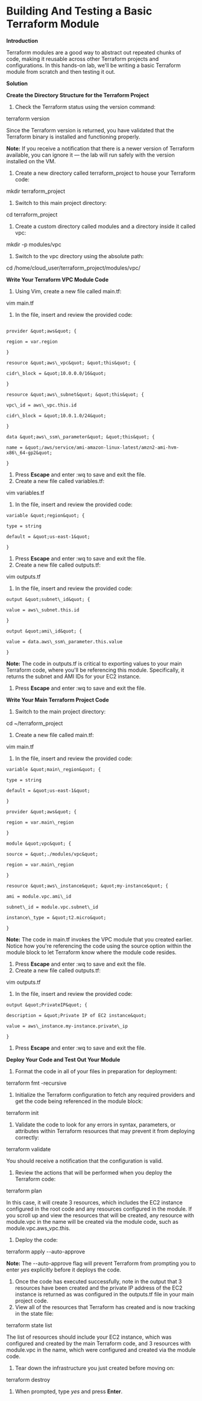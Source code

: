 # **Building And Testing a Basic Terraform Module**

**Introduction**

Terraform modules are a good way to abstract out repeated chunks of code, making it reusable across other Terraform projects and configurations. In this hands-on lab, we&#39;ll be writing a basic Terraform module from scratch and then testing it out.

**Solution**

**Create the Directory Structure for the Terraform Project**

1. Check the Terraform status using the version command:

terraform version

Since the Terraform version is returned, you have validated that the Terraform binary is installed and functioning properly.

**Note:**  If you receive a notification that there is a newer version of Terraform available, you can ignore it — the lab will run safely with the version installed on the VM.

1. Create a new directory called terraform\_project to house your Terraform code:

mkdir terraform\_project

1. Switch to this main project directory:

cd terraform\_project

1. Create a custom directory called modules and a directory inside it called vpc:

mkdir -p modules/vpc

1. Switch to the vpc directory using the absolute path:

cd /home/cloud\_user/terraform\_project/modules/vpc/

**Write Your Terraform VPC Module Code**

1. Using Vim, create a new file called main.tf:

vim main.tf

1. In the file, insert and review the provided code:

~~~

provider &quot;aws&quot; {

region = var.region

}

resource &quot;aws\_vpc&quot; &quot;this&quot; {

cidr\_block = &quot;10.0.0.0/16&quot;

}

resource &quot;aws\_subnet&quot; &quot;this&quot; {

vpc\_id = aws\_vpc.this.id

cidr\_block = &quot;10.0.1.0/24&quot;

}

data &quot;aws\_ssm\_parameter&quot; &quot;this&quot; {

name = &quot;/aws/service/ami-amazon-linux-latest/amzn2-ami-hvm-x86\_64-gp2&quot;

}
~~~
1. Press  **Escape**  and enter :wq to save and exit the file.
2. Create a new file called variables.tf:

vim variables.tf

1. In the file, insert and review the provided code:
~~~
variable &quot;region&quot; {

type = string

default = &quot;us-east-1&quot;

}
~~~
1. Press  **Escape**  and enter :wq to save and exit the file.
2. Create a new file called outputs.tf:

vim outputs.tf

1. In the file, insert and review the provided code:
~~~
output &quot;subnet\_id&quot; {

value = aws\_subnet.this.id

}

output &quot;ami\_id&quot; {

value = data.aws\_ssm\_parameter.this.value

}
~~~
**Note:**  The code in outputs.tf is critical to exporting values to your main Terraform code, where you&#39;ll be referencing this module. Specifically, it returns the subnet and AMI IDs for your EC2 instance.

1. Press  **Escape**  and enter :wq to save and exit the file.

**Write Your Main Terraform Project Code**

1. Switch to the main project directory:

cd ~/terraform\_project

1. Create a new file called main.tf:

vim main.tf

1. In the file, insert and review the provided code:
~~~
variable &quot;main\_region&quot; {

type = string

default = &quot;us-east-1&quot;

}

provider &quot;aws&quot; {

region = var.main\_region

}

module &quot;vpc&quot; {

source = &quot;./modules/vpc&quot;

region = var.main\_region

}

resource &quot;aws\_instance&quot; &quot;my-instance&quot; {

ami = module.vpc.ami\_id

subnet\_id = module.vpc.subnet\_id

instance\_type = &quot;t2.micro&quot;

}
~~~
**Note:**  The code in main.tf invokes the VPC module that you created earlier. Notice how you&#39;re referencing the code using the source option within the module block to let Terraform know where the module code resides.

1. Press  **Escape**  and enter :wq to save and exit the file.
2. Create a new file called outputs.tf:

vim outputs.tf

1. In the file, insert and review the provided code:
~~~
output &quot;PrivateIP&quot; {

description = &quot;Private IP of EC2 instance&quot;

value = aws\_instance.my-instance.private\_ip

}
~~~
1. Press  **Escape**  and enter :wq to save and exit the file.

**Deploy Your Code and Test Out Your Module**

1. Format the code in all of your files in preparation for deployment:

terraform fmt -recursive

1. Initialize the Terraform configuration to fetch any required providers and get the code being referenced in the module block:

terraform init

1. Validate the code to look for any errors in syntax, parameters, or attributes within Terraform resources that may prevent it from deploying correctly:

terraform validate

You should receive a notification that the configuration is valid.

1. Review the actions that will be performed when you deploy the Terraform code:

terraform plan

In this case, it will create 3 resources, which includes the EC2 instance configured in the root code and any resources configured in the module. If you scroll up and view the resources that will be created, any resource with module.vpc in the name will be created via the module code, such as module.vpc.aws\_vpc.this.

1. Deploy the code:

terraform apply --auto-approve

**Note:**  The --auto-approve flag will prevent Terraform from prompting you to enter _yes_ explicitly before it deploys the code.

1. Once the code has executed successfully, note in the output that 3 resources have been created and the private IP address of the EC2 instance is returned as was configured in the outputs.tf file in your main project code.
2. View all of the resources that Terraform has created and is now tracking in the state file:

terraform state list

The list of resources should include your EC2 instance, which was configured and created by the main Terraform code, and 3 resources with module.vpc in the name, which were configured and created via the module code.

1. Tear down the infrastructure you just created before moving on:

terraform destroy

1. When prompted, type _yes_ and press  **Enter**.
